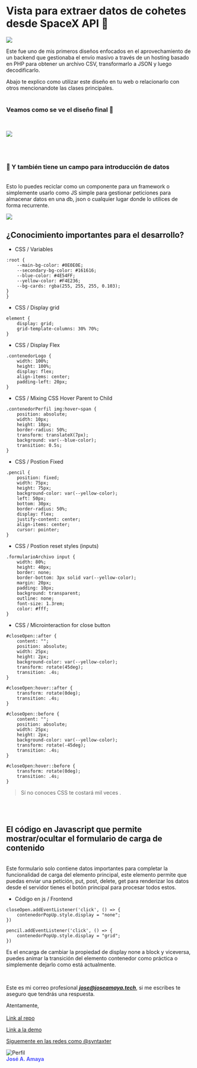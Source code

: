 #  Vista para extraer datos de cohetes desde SpaceX API 🍋
![](https://res.cloudinary.com/www-ismyt-com/image/upload/v1628822848/IMAGENES/GITHUB/header-jordan-animation_c1is5k.svg)
<br>

Este fue uno de mis primeros diseños enfocados en el aprovechamiento de un backend que gestionaba el envío masivo a través de un hosting basado en PHP para obtener un archivo CSV, transformarlo a JSON y luego decodificarlo.
<br>

Abajo te explico como utilizar este diseño en tu web o relacionarlo con otros mencionandote las clases principales.
<br><br>

### Veamos como se ve el diseño final 🍋
<br>

![](https://res.cloudinary.com/www-ismyt-com/image/upload/v1628914206/IMAGENES/GITHUB/DASHVOARD-ENVIOS-MASIVOS/github-preview-mini-dashboard-twilio_qmfo9u.png)

<br>
<br>

### 🍋 Y también tiene un campo para introducción de datos
<br>
Esto lo puedes reciclar como un componente para un framework o simplemente usarlo como JS simple para gestionar peticiones para almacenar datos en una db, json o cualquier lugar donde lo utilices de forma recurrente. 

![](https://res.cloudinary.com/www-ismyt-com/image/upload/v1628914558/IMAGENES/GITHUB/DASHVOARD-ENVIOS-MASIVOS/github-preview-mini-dashboard-form_ine9lk.png)

## ¿Conocimiento importantes para el desarrollo?

* CSS / Variables
```
:root {
    --main-bg-color: #0E0E0E;
    --secondary-bg-color: #161616;
    --blue-color: #4E54FF;
    --yellow-color: #F4E236;
    --bg-cards: rgba(255, 255, 255, 0.103);
}
}
```

* CSS / Display grid
```
element {
    display: grid;
    grid-template-columns: 30% 70%;
}

```

* CSS / Display Flex 

```
.contenedorLogo {
    width: 100%;
    height: 100%;
    display: flex;
    align-items: center;
    padding-left: 20px;
}
```

* CSS / Mixing CSS Hover Parent to Child
```
.contenedorPerfil img:hover~span {
    position: absolute;
    width: 10px;
    height: 10px;
    border-radius: 50%;
    transform: translateX(7px);
    background: var(--blue-color);
    transition: 0.5s;
}
```


* CSS / Postion Fixed
```
.pencil {
    position: fixed;
    width: 75px;
    height: 75px;
    background-color: var(--yellow-color);
    left: 50px;
    bottom: 30px;
    border-radius: 50%;
    display: flex;
    justify-content: center;
    align-items: center;
    cursor: pointer;
}
```


* CSS / Postion reset styles (inputs)
```
.formularioArchivo input {
    width: 80%;
    height: 40px;
    border: none;
    border-bottom: 3px solid var(--yellow-color);
    margin: 20px;
    padding: 10px;
    background: transparent;
    outline: none;
    font-size: 1.3rem;
    color: #fff;
}
```

* CSS / Microinteraction for close button
```
#closeOpen::after {
    content: "";
    position: absolute;
    width: 25px;
    height: 2px;
    background-color: var(--yellow-color);
    transform: rotate(45deg);
    transition: .4s;
}

#closeOpen:hover::after {
    transform: rotate(0deg);
    transition: .4s;
}

#closeOpen::before {
    content: "";
    position: absolute;
    width: 25px;
    height: 2px;
    background-color: var(--yellow-color);
    transform: rotate(-45deg);
    transition: .4s;
}

#closeOpen:hover::before {
    transform: rotate(0deg);
    transition: .4s;
}
```



> Sí no conoces CSS te costará mil veces .

<br>
<br>

## El código en Javascript que permite mostrar/ocultar el formulario de carga de contenido

<br>
Este formulario solo contiene datos importantes para completar la funcionalidad de carga del elemento principal, este elemento permite que puedas enviar una petición, put, post, delete, get para renderizar los datos desde el servidor tienes el botón principal para procesar todos estos.
<br>

* Código en js / Frontend

```
closeOpen.addEventListener('click', () => {
    contenedorPopUp.style.display = "none";
})

pencil.addEventListener('click', () => {
    contenedorPopUp.style.display = "grid";
})

```



Es el encarga de cambiar la propiedad de display none a block y viceversa, puedes animar la transición del elemento contenedor como práctica o simplemente dejarlo como está actualmente.

<br>

Este es mi correo profesional ***jose@joseamaya.tech***, si me escribes te aseguro que tendrás una respuesta.

Atentamente, 
<br>
<br>
[Link al repo](https://github.com/syntaxter/node-dashboard-campaigns)
<br>

[Link a la demo](https://syntaxter.github.io/node-dashboard-campaigns/)
<br>

[Siguemente en las redes como @syntaxter](https://www.instagram.com/syntaxter/)
<br>

![Perfil](https://res.cloudinary.com/www-ismyt-com/image/upload/v1628821040/IMAGENES/GITHUB/profile_qcrojr.png)<br>
<strong style="color:#4E54FF;">José A. Amaya</strong>



